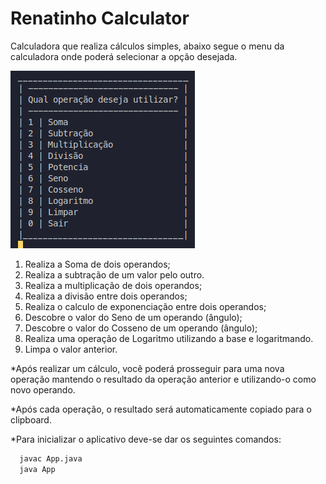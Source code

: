 # Renatinho Calculator

Calculadora que realiza cálculos simples, abaixo segue o menu da calculadora onde poderá selecionar a opção desejada.

<img src="./menu.png">

1. Realiza a Soma de dois operandos;
2. Realiza a subtração de um valor pelo outro.
3. Realiza a multiplicação de dois operandos;
4. Realiza a divisão entre dois operandos;
5. Realiza o calculo de exponenciação entre dois operandos;
6. Descobre o valor do Seno de um operando (ângulo);
7. Descobre o valor do Cosseno de um operando (ângulo);
8. Realiza uma operação de Logaritmo utilizando a base e logaritmando.
9. Limpa o valor anterior.

*Após realizar um cálculo, você poderá prosseguir para uma nova operação mantendo o resultado da operação anterior e utilizando-o como novo operando.

*Após cada operação, o resultado será automaticamente copiado para o clipboard.

*Para inicializar o aplicativo deve-se dar os seguintes comandos:

```bash
  javac App.java
  java App
```
